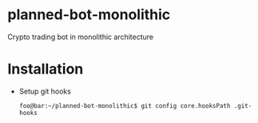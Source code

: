 # planned-bot-monolithic
Crypto trading bot in monolithic architecture

# Installation
- Setup git hooks
  ``` console
  foo@bar:~/planned-bot-monolithic$ git config core.hooksPath .git-hooks
  ```